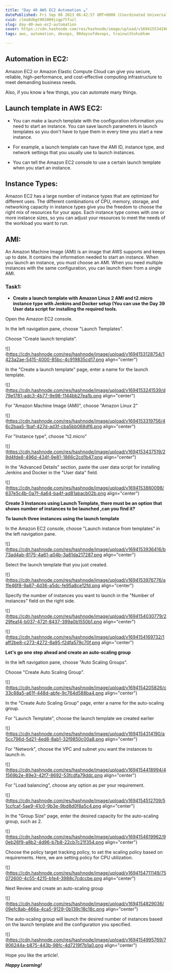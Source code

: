 ```yaml
---
title: "Day 40 AWS EC2 Automation ☁"
datePublished: Fri Sep 08 2023 06:42:57 GMT+0000 (Coordinated Universal Time)
cuid: clma8dbgt001009jzgp7tfuzl
slug: day-40-aws-ec2-automation
cover: https://cdn.hashnode.com/res/hashnode/image/upload/v1694155341964/3236c437-44d6-43da-8746-f1a7d8871bb3.png
tags: aws, automation, devops, 90daysofdevops, trainwithshubham

---
```


## Automation in EC2:

Amazon EC2 or Amazon Elastic Compute Cloud can give you secure, reliable, high-performance, and cost-effective computing infrastructure to meet demanding business needs.

Also, if you know a few things, you can automate many things.

## Launch template in AWS EC2:

* You can make a launch template with the configuration information you need to start an instance. You can save launch parameters in launch templates so you don't have to type them in every time you start a new instance.
    
* For example, a launch template can have the AMI ID, instance type, and network settings that you usually use to launch instances.
    
* You can tell the Amazon EC2 console to use a certain launch template when you start an instance.
    

## Instance Types:

Amazon EC2 has a large number of instance types that are optimized for different uses. The different combinations of CPU, memory, storage, and networking capacity in instance types give you the freedom to choose the right mix of resources for your apps. Each instance type comes with one or more instance sizes, so you can adjust your resources to meet the needs of the workload you want to run.

## AMI:

An Amazon Machine Image (AMI) is an image that AWS supports and keeps up to date. It contains the information needed to start an instance. When you launch an instance, you must choose an AMI. When you need multiple instances with the same configuration, you can launch them from a single AMI.

### Task1:

* **Create a launch template with Amazon Linux 2 AMI and t2.micro instance type with Jenkins and Docker setup (You can use the Day 39 User data script for installing the required tools.**
    

Open the Amazon EC2 console.

In the left navigation pane, choose "Launch Templates".

Choose "Create launch template".

![](https://cdn.hashnode.com/res/hashnode/image/upload/v1694153128754/1423a2ae-5415-4000-85bc-4c919835cd17.png align="center")

In the "Create a launch template" page, enter a name for the launch template.

![](https://cdn.hashnode.com/res/hashnode/image/upload/v1694153241539/d79e1781-adc3-4b77-9e98-1144bb27ea1b.png align="center")

For "Amazon Machine Image (AMI)", choose "Amazon Linux 2"

![](https://cdn.hashnode.com/res/hashnode/image/upload/v1694153319756/46c2baa5-1baf-427d-ad3f-cba5bb068df6.png align="center")

For "Instance type", choose "t2.micro"

![](https://cdn.hashnode.com/res/hashnode/image/upload/v1694153437519/29d4fde8-496d-434f-9e81-1866c2cd1b47.png align="center")

In the "Advanced Details" section, paste the user data script for installing Jenkins and Docker in the "User data" field.

![](https://cdn.hashnode.com/res/hashnode/image/upload/v1694153860098/637e5c4b-0a7f-4a64-ba4f-ad81abacb02b.png align="center")

**Create 3 Instances using Launch Template, there must be an option that shows number of instances to be launched ,can you find it?**

**To launch three instances using the launch template**

In the Amazon EC2 console, choose "Launch instance from templates" in the left navigation pane.

![](https://cdn.hashnode.com/res/hashnode/image/upload/v1694153936416/b73ad4ab-8175-4a61-a04b-3a81da217287.png align="center")

Select the launch template that you just created.

![](https://cdn.hashnode.com/res/hashnode/image/upload/v1694153976776/a1fe46f8-9a87-4d36-a5dc-fe95a8ce12fd.png align="center")

Specify the number of instances you want to launch in the "Number of instances" field on the right side.

![](https://cdn.hashnode.com/res/hashnode/image/upload/v1694154030779/229fea14-b037-472f-8437-399a0b1550b1.png align="center")

![](https://cdn.hashnode.com/res/hashnode/image/upload/v1694154169732/1aff2be8-c273-4272-8a95-f2dfa579c70f.png align="center")

**Let's go one step ahead and create an auto-scaling group**

In the left navigation pane, choose "Auto Scaling Groups".

Choose "Create Auto Scaling Group".

![](https://cdn.hashnode.com/res/hashnode/image/upload/v1694154205826/c33c88a5-a61f-448d-abfe-9c764d588ba4.png align="center")

In the "Create Auto Scaling Group" page, enter a name for the auto-scaling group.

For "Launch Template", choose the launch template we created earlier

![](https://cdn.hashnode.com/res/hashnode/image/upload/v1694154314190/a5cc796d-5d21-4ed8-8ab1-32f9850c00a8.png align="center")

For "Network", choose the VPC and subnet you want the instances to launch in.

![](https://cdn.hashnode.com/res/hashnode/image/upload/v1694154418994/41569b2e-89e3-42f7-8692-53fcdfa79ddc.png align="center")

For "Load balancing", choose any option as per your requirement.

![](https://cdn.hashnode.com/res/hashnode/image/upload/v1694154512709/51ccfcaf-5ae9-41c0-9b3e-9bd8d0f8a5c4.png align="center")

In the "Group Size" page, enter the desired capacity for the auto-scaling group, such as 2.

![](https://cdn.hashnode.com/res/hashnode/image/upload/v1694154619962/90eb26f9-a8b2-4d96-b7b8-22cb7c21f354.png align="center")

Choose the policy target tracking policy, to set the scaling policy based on requirements. Here, we are setting policy for CPU utilization.

![](https://cdn.hashnode.com/res/hashnode/image/upload/v1694154711149/75072600-4c55-4215-b1e4-3988c7cdccbe.png align="center")

Next Review and create an auto-scaling group

![](https://cdn.hashnode.com/res/hashnode/image/upload/v1694154829036/09efc8ab-466a-4ca5-9129-0b139c18c18c.png align="center")

The auto-scaling group will launch the desired number of instances based on the launch template and the configuration you specified.

![](https://cdn.hashnode.com/res/hashnode/image/upload/v1694154995769/7906244a-b875-443b-98fc-4d7219f7b1a0.png align="center")

Hope you like the article!.

***Happy Learning!***